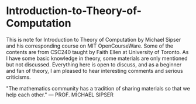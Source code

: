 # Introduction-to-Theory-of-Computation

This is note for Introduction to Theory of Computation by Michael Sipser and his corresponding course on MIT OpenCourseWare. Some of the contents are from CSC240 taught by Faith Ellen at University of Toronto. As I have some basic knowledge in theory, some materials are only mentioned but not discussed. Everything here is open to discuss, and as a beginner and fan of theory, I am pleased to hear interesting comments and serious criticisms.

"The mathematics community has a tradition of sharing materials so that we help each other."
— PROF. MICHAEL SIPSER
